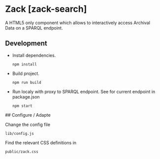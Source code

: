 # Zack [zack-search]

A HTML5 only component which allows to interactively access Archival Data on a SPARQL endpoint.


## Development

* Install dependencies.

  `npm install`

* Build project.

  `npm run build`

* Run localy with proxy to SPARQL endpoint. See for current endpoint in package.json

  `npm start`

## Configure / Adapte

Change the config file

`lib/config.js`

Find the relevant CSS definitions in

`public/zack.css`